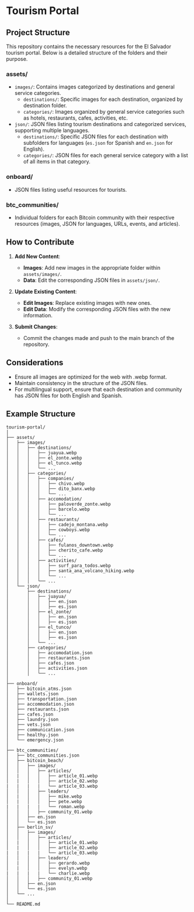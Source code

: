 # Tourism Portal

## Project Structure

This repository contains the necessary resources for the El Salvador tourism portal. Below is a detailed structure of the folders and their purpose.

### assets/

- `images/`: Contains images categorized by destinations and general service categories.
  - `destinations/`: Specific images for each destination, organized by destination folder.
  - `categories/`: Images organized by general service categories such as hotels, restaurants, cafes, activities, etc.
- `json/`: JSON files listing tourism destinations and categorized services, supporting multiple languages.
  - `destinations/`: Specific JSON files for each destination with subfolders for languages (`es.json` for Spanish and `en.json` for English).
  - `categories/`: JSON files for each general service category with a list of all items in that category.

### onboard/

- JSON files listing useful resources for tourists.

### btc_communities/

- Individual folders for each Bitcoin community with their respective resources (images, JSON for languages, URLs, events, and articles).

## How to Contribute

1. **Add New Content**:

   - **Images**: Add new images in the appropriate folder within `assets/images/`.
   - **Data**: Edit the corresponding JSON files in `assets/json/`.

2. **Update Existing Content**:

   - **Edit Images**: Replace existing images with new ones.
   - **Edit Data**: Modify the corresponding JSON files with the new information.

3. **Submit Changes**:
   - Commit the changes made and push to the main branch of the repository.

## Considerations

- Ensure all images are optimized for the web with .webp format.
- Maintain consistency in the structure of the JSON files.
- For multilingual support, ensure that each destination and community has JSON files for both English and Spanish.

## Example Structure

```plaintext
tourism-portal/
│
├── assets/
│   ├── images/
│   │   ├── destinations/
│   │   │   ├── juayua.webp
│   │   │   ├── el_zonte.webp
│   │   │   ├── el_tunco.webp
│   │   │   └── ...
│   │   ├── categories/
│   │   │   ├── companies/
│   │   │   │   ├── chivo.webp
│   │   │   │   ├── dito_banx.webp
│   │   │   │   └── ...
│   │   │   ├── accomodation/
│   │   │   │   ├── paloverde_zonte.webp
│   │   │   │   ├── barcelo.webp
│   │   │   │   └── ...
│   │   │   ├── restaurants/
│   │   │   │   ├── cadejo_montana.webp
│   │   │   │   ├── cowboys.webp
│   │   │   │   └── ...
│   │   │   ├── cafes/
│   │   │   │   ├── fulanos_downtown.webp
│   │   │   │   ├── cherito_cafe.webp
│   │   │   │   └── ...
│   │   │   ├── activities/
│   │   │   │   ├── surf_para_todos.webp
│   │   │   │   ├── santa_ana_volcano_hiking.webp
│   │   │   │   └── ...
│   │   │   └── ...
│   └── json/
│       ├── destinations/
│       │   ├── juayua/
│       │   │   ├── en.json
│       │   │   ├── es.json
│       │   ├── el_zonte/
│       │   │   ├── en.json
│       │   │   ├── es.json
│       │   ├── el_tunco/
│       │   │   ├── en.json
│       │   │   ├── es.json
│       │   └── ...
│       ├── categories/
│       │   ├── accomodation.json
│       │   ├── restaurants.json
│       │   ├── cafes.json
│       │   ├── activities.json
│       │   └── ...
│
├── onboard/
│   ├── bitcoin_atms.json
│   ├── wallets.json
│   ├── transportation.json
│   ├── accommodation.json
│   ├── restaurants.json
│   ├── cafes.json
│   ├── laundry.json
│   ├── vets.json
│   ├── communication.json
│   ├── healthy.json
│   └── emergency.json
│
├── btc_communities/
│   ├── btc_communities.json
│   ├── bitcoin_beach/
│   │   ├── images/
│   │   │   ├── articles/
│   |   │   │   ├── article_01.webp
│   |   │   │   ├── article_02.webp
|   |   |   |   └── article_03.webp
│   │   │   ├── leaders/
│   |   │   │   ├── mike.webp
│   |   │   │   ├── pete.webp
|   |   |   |   └── roman.webp
│   │   │   ├── community_01.webp
│   │   ├── en.json
│   │   └── es.json
│   ├── berlin_sv/
│   │   ├── images/
│   │   │   ├── articles/
│   |   │   │   ├── article_01.webp
│   |   │   │   ├── article_02.webp
|   |   |   |   └── article_03.webp
│   │   │   ├── leaders/
│   |   │   │   ├── gerardo.webp
│   |   │   │   ├── evelyn.webp
|   |   |   |   └── charlie.webp
│   │   │   ├── community_01.webp
│   │   ├── en.json
│   │   └── es.json
│   └── ...
│
└── README.md
```
